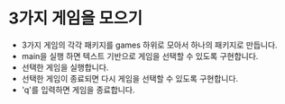 # 3가지 게임을 모으기

- 3가지 게임의 각각 패키지를 games 하위로 모아서 하나의 패키지로 만듭니다.
- main을 실행 하면 텍스트 기반으로 게임을 선택할 수 있도록 구현합니다.
- 선택한 게임을 실행합니다.
- 선택한 게임이 종료되면 다시 게임을 선택할 수 있도록 구현합니다.
- 'q'를 입력하면 게임을 종료합니다.
